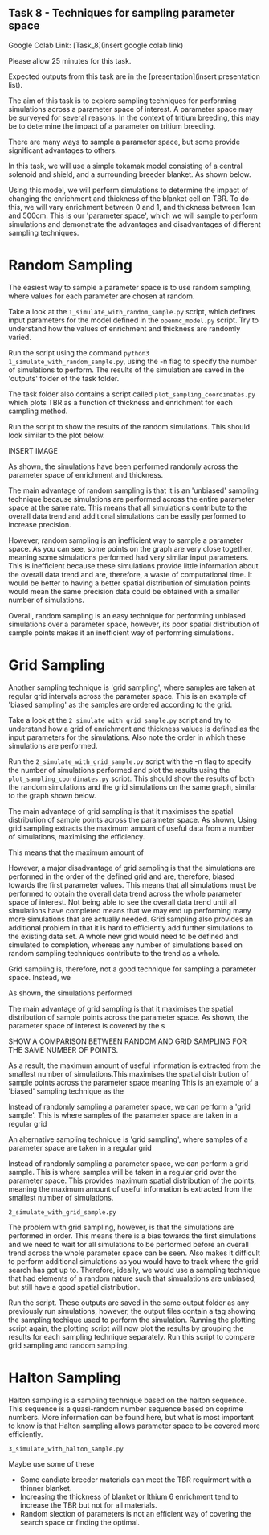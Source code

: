 
## <a name="task8"></a>Task 8 - Techniques for sampling parameter space

Google Colab Link: [Task_8](insert google colab link)

Please allow 25 minutes for this task.

Expected outputs from this task are in the [presentation](insert presentation list).

The aim of this task is to explore sampling techniques for performing simulations across a parameter space of interest.
A parameter space may be surveyed for several reasons. In the context of tritium breeding, this may be to determine the impact of a parameter on tritium breeding.

There are many ways to sample a parameter space, but some provide significant advantages to others.

In this task, we will use a simple tokamak model consisting of a central solenoid and shield, and a surrounding breeder blanket. As shown below.

Using this model, we will perform simulations to determine the impact of changing the enrichment and thickness of the blanket cell on TBR.
To do this, we will vary enrichment between 0 and 1, and thickness between 1cm and 500cm. This is our 'parameter space', which we will sample to perform simulations and demonstrate the advantages and disadvantages of different sampling techniques.

# Random Sampling

The easiest way to sample a parameter space is to use random sampling, where values for each parameter are chosen at random.

Take a look at the ```1_simulate_with_random_sample.py``` script, which defines input parameters for the model defined in the ```openmc_model.py``` script. Try to understand how the values of enrichment and thickness are randomly varied.

Run the script using the command ```python3 1_simulate_with_random_sample.py```, using the -n flag to specify the number of simulations to perform. The results of the simulation are saved in the 'outputs' folder of the task folder.

The task folder also contains a script called ```plot_sampling_coordinates.py``` which plots TBR as a function of thickness and enrichment for each sampling method.

Run the script to show the results of the random simulations. This should look similar to the plot below.

INSERT IMAGE

As shown, the simulations have been performed randomly across the parameter space of enrichment and thickness.

The main advantage of random sampling is that it is an 'unbiased' sampling technique because simulations are performed across the entire parameter space at the same rate. This means that all simulations contribute to the overall data trend and additional simulations can be easily performed to increase precision.

However, random sampling is an inefficient way to sample a parameter space. As you can see, some points on the graph are very close together, meaning some simulations performed had very similar input parameters. This is inefficient because these simulations provide little information about the overall data trend and are, therefore, a waste of computational time. It would be better to 
having a better spatial distribution of simulation points would mean the same precision data could be obtained with a smaller number of simulations.

Overall, random sampling is an easy technique for performing unbiased simulations over a parameter space, however, its poor spatial distribution of sample points makes it an inefficient way of performing simulations.


# Grid Sampling

Another sampling technique is 'grid sampling', where samples are taken at regular grid intervals across the parameter space. This is an example of 'biased sampling' as the samples are ordered according to the grid.

Take a look at the ```2_simulate_with_grid_sample.py``` script and try to understand how a grid of enrichment and thickness values is defined as the input parameters for the simulations. Also note the order in which these simulations are performed. 

Run the ```2_simulate_with_grid_sample.py``` script with the -n flag to specify the number of simulations performed and plot the results using the ```plot_sampling_coordinates.py``` script. This should show the results of both the random simulations and the grid simulations on the same graph, similar to the graph shown below.

The main advantage of grid sampling is that it maximises the spatial distribution of sample points across the parameter space. As shown, 
Using grid sampling extracts the maximum amount of useful data from a number of simulations, maximising the efficiency.

This means that the maximum amount of 

However, a major disadvantage of grid sampling is that the simulations are performed in the order of the defined grid and are, therefore, biased towards the first parameter values.
This means that all simulations must be performed to obtain the overall data trend across the whole parameter space of interest. Not being able to see the overall data trend until all simulations have completed means that we may end up performing many more simulations that are actually needed.
Grid sampling also provides an additional problem in that it is hard to efficiently add further simulations to the existing data set. A whole new grid would need to be defined and simulated to completion, whereas any number of simulations based on random sampling techniques contribute to the trend as a whole.

Grid sampling is, therefore, not a good technique for sampling a parameter space. Instead, we 

As shown, the simulations performed 

The main advantage of grid sampling is that it maximises the spatial distribution of sample points across the parameter space. As shown, the parameter space of interest is covered by the s

SHOW A COMPARISON BETWEEN RANDOM AND GRID SAMPLING FOR THE SAME NUMBER OF POINTS.

As a result, the maximum amount of useful information is extracted from the smallest number of simulations.This maximises the spatial distribution of sample points across the parameter space meaning This is an example of a 'biased' sampling technique as the 

Instead of randomly sampling a parameter space, we can perform a 'grid sample'. This is where samples of the parameter space are taken in a regular grid

An alternative sampling technique is 'grid sampling', where samples of a parameter space are taken in a regular grid

Instead of randomly sampling a parameter space, we can perform a grid sample. This is where samples will be taken in a regular grid over the parameter space. This provides maximum spatial distribution of the points, meaning the maximum amount of useful information is extracted from the smallest number of simulations.

```2_simulate_with_grid_sample.py```

The problem with grid sampling, however, is that the simulations are performed in order.
This means there is a bias towards the first simulations and we need to wait for all simulations to be performed before an overall trend across the whole parameter space can be seen.
Also makes it difficult to perform additional simulations as you would have to track where the grid search has got up to.
Therefore, ideally, we would use a sampling technique that had elements of a random nature such that simualations are unbiased, but still have a good spatial distribution.

Run the script.
These outputs are saved in the same output folder as any previously run simulations, however, the output files contain a tag showing the sampling techique used to perform the simulation.
Running the plotting script again, the plotting script will now plot the results by grouping the results for each sampling technique separately.
Run this script to compare grid sampling and random sampling.


# Halton Sampling

Halton sampling is a sampling technique based on the halton sequence. This sequence is a quasi-random number sequence based on coprime numbers.
More information can be found here, but what is most important to know is that Halton sampling allows parameter space to be covered more efficiently.

```3_simulate_with_halton_sample.py```







Maybe use some of these
- Some candiate breeder materials can meet the TBR requirment with a thinner blanket.
- Increasing the thickness of blanket or lthium 6 enrichment tend to increase the TBR but not for all materials.
- Random slection of parameters is not an efficient way of covering the search space or finding the optimal.